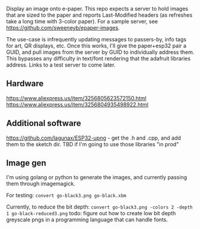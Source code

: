 Display an image onto e-paper.  This repo expects a server to hold images that are sized to the paper and reports Last-Modified headers (as refreshes take a long time with 3-color paper).
For a sample server, see https://github.com/sweeneyb/epaper-images.

The use-case is infrequently updating messages to passers-by, info tags for art, QR displays, etc.  Once this works, I'll give the paper+esp32 pair a GUID, and pull images from the server by GUID to individually address them.  This bypasses any difficulty in text/font rendering that the adafruit libraries address.  Links to a test server to come later.

## Hardware
https://www.aliexpress.us/item/3256805623572150.html
https://www.aliexpress.us/item/3256804935498922.html

## Additional software
https://github.com/lagunax/ESP32-upng - get the .h and .cpp, and add them to the sketch dir.  TBD if I'm going to use those libraries "in prod"

## Image gen
I'm using golang or python to generate the images, and currently passing them through imagemagick.

For testing:
```convert go-black3.png go-black.xbm```

Currently, to reduce the bit depth:
```convert go-black3.png -colors 2 -depth 1 go-black-reduced3.png```
todo: figure out how to create low bit depth greyscale pngs in a programming language that can handle fonts.